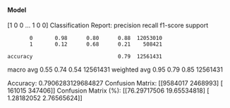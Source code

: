 #### Model
[1 0 0 ... 1 0 0]
Classification Report:
              precision    recall  f1-score   support

           0       0.98      0.80      0.88  12053010
           1       0.12      0.68      0.21    508421

    accuracy                           0.79  12561431
   macro avg       0.55      0.74      0.54  12561431
weighted avg       0.95      0.79      0.85  12561431

Accuracy: 0.7906283129684827
Confusion Matrix:
[[9584017 2468993]
 [ 161015  347406]]
Confusion Matrix (%):
[[76.29717506 19.65534818]
 [ 1.28182052  2.76565624]]
